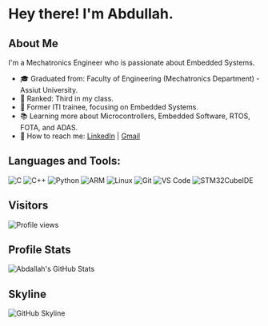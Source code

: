 # Hey there! I'm Abdullah.

## About Me

I'm a Mechatronics Engineer who is passionate about Embedded Systems.

- 🎓 Graduated from: Faculty of Engineering (Mechatronics Department) - Assiut University.
- 🌟 Ranked: Third in my class.
- 👷️ Former ITI trainee, focusing on Embedded Systems.
- 📚 Learning more about Microcontrollers, Embedded Software, RTOS, FOTA, and ADAS.
- 📢 How to reach me: [LinkedIn](https://www.linkedin.com/in/abdallah-ahmed-5554a7260/) | [Gmail](mailto:abdallaahmed1492000@gmail.com)

## Languages and Tools:

![C](https://img.shields.io/badge/-C-A8B9CC?style=flat-square&logo=c&logoColor=white)
![C++](https://img.shields.io/badge/-C++-00599C?style=flat-square&logo=c%2B%2B&logoColor=white)
![Python](https://img.shields.io/badge/-Python-3776AB?style=flat-square&logo=python&logoColor=white)
![ARM](https://img.shields.io/badge/-ARM-0091BD?style=flat-square&logo=arm&logoColor=white)
![Linux](https://img.shields.io/badge/-Linux-FCC624?style=flat-square&logo=linux&logoColor=black)
![Git](https://img.shields.io/badge/-Git-F05032?style=flat-square&logo=git&logoColor=white)
![VS Code](https://img.shields.io/badge/-VS%20Code-007ACC?style=flat-square&logo=visual-studio-code&logoColor=white)
![STM32CubeIDE](https://img.shields.io/badge/-STM32CubeIDE-03234B?style=flat-square&logo=stmicroelectronics&logoColor=white)

## Visitors

![Profile views](https://komarev.com/ghpvc/?username=Abdallah-Ahmed11&color=blue&style=flat-square)

## Profile Stats

![Abdallah's GitHub Stats](https://github-readme-stats.vercel.app/api?username=Abdallah-Ahmed11&show_icons=true&theme=radical)

## Skyline

![GitHub Skyline](https://github.com/Abdallah-Ahmed11/Abdallah-Ahmed11/blob/main/skyline.png)
